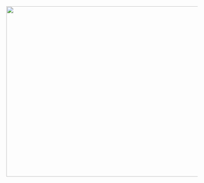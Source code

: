<img src="http://www.snu.ac.kr/webdata/boards/enmedia/65da03fbe822bf23d07dbf313349e4cd.jpg" width="916" height="450"  align = "center"/>